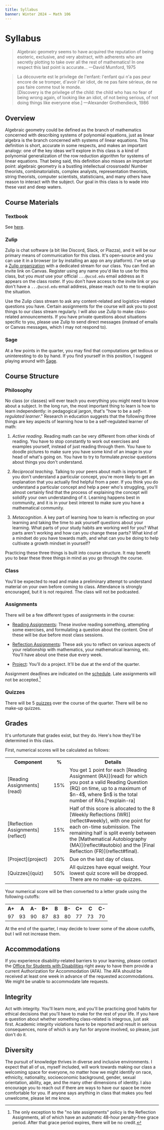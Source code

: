 ```yaml
---
title: Syllabus
banner: Winter 2024 — Math 106
---
```


# Syllabus

> Algebraic geometry seems to have acquired the reputation of being esoteric, exclusive, and very abstract, with adherents who are secretly plotting to take over all the rest of mathematics! In one respect this last point is accurate... 
> <span class="blockquote-attribution">—David Mumford, 1975</span>

> La découverte est le privilege de l'enfant: l'enfant qui n'a pas peur encore de se tromper, d'avoir l'air idiot, de ne pas faire sérieux, de ne pas faire comme tout le monde.  
> [Discovery is the privilege of the child: the child who has no fear of being wrong again, of looking like an idiot, of not being serious, of not doing things like everyone else.] 
> <span class="blockquote-attribution">—Alexander Grothendieck, 1986</span>

## Overview

Algebraic geometry could be defined as the branch of mathematics concerned with describing systems of polynomial equations, just as linear algebra is the branch concerned with systems of linear equations. This definition is short, accurate in some respects, and makes an important analogy: one of the key ideas we'll explore in this class is a kind of polynomial generalization of the row reduction algorithm for systems of linear equations. That being said, this definition also misses an important point: algebraic geometry is a bustling intellectual crossroads! Number theorists, combinatorialists, complex analysts, representation theorists, string theorists, computer scientists, statisticians, and many others have reason to interact with the subject. Our goal in this class is to wade into these vast and deep waters. 

## Course Materials

### Textbook

See [here](references). 

### Zulip

Zulip is chat software (a bit like Discord, Slack, or Piazza), and it will be our primary means of communication for this class. It's open-source and you can use it in a browser (or by installing an app on any platform). I've set up a [Zulip organization](https://sunnysclasses.zulipchat.com/) with a dedicated stream for our class. You can find an invite link on Canvas. Register using any name you'd like to use for this class, but you *must* use your official `...@ucsd.edu` email address as it appears on the class roster. If you don't have access to the invite link or you don't have a `...@ucsd.edu` email address, please reach out to me to explain the situation. 

Use the Zulip class stream to ask any content-related and logistics-related questions you have. Certain assignments for the course will ask you to post things to our class stream regularly. I will also use Zulip to make class-related announcements. If you have private questions about situations specific to you, please use Zulip to send direct messages (instead of emails or Canvas messages, which I may not respond to).

### Sage

At a few points in the quarter, you may find that computations get tedious or uninteresting to do by hand. If you find yourself in this position, I suggest playing around with [Sage](sage). 

## Course Structure 

### Philosophy

No class (or classes) will ever teach you everything you might need to know about a subject. In the long run, the most important thing to learn is how to learn independently: in pedagogical jargon, that's "how to be a *self-regulated learner*." Research in education suggests that the following three things are key aspects of learning how to be a self-regulated learner of math:

1. *Active reading*. Reading math can be very different from other kinds of reading. You have to stop constantly to work out exercises and examples yourself, instead of just reading through them. You have to doodle pictures to make sure you have some kind of an image in your head of what's going on. You have to try to formulate *precise* questions about things you don't understand.

2. *Reciprocal teaching*. Talking to your peers about math is important. If you don't understand a particular concept, you're more likely to get an explanation that you actually find helpful from a peer. If you think you do understand a particular concept and help a peer who's struggling, you'll almost certainly find that the process of explaining the concept will solidify your own understanding of it. Learning happens best in community, and it is in your best interest to make sure you have a mathematical community. 

3. *Metacognition*. A key part of learning how to learn is reflecting on your learning and taking the time to ask yourself questions about your learning. What parts of your study habits are working well for you? What parts aren't working and how can you change these parts? What kind of a mindset do you have towards math, and what can you be doing to help cultivate a growth mindset in yourself? 

Practicing these three things is built into course structure. It may benefit you to bear these three things in mind as you go through the course. 

### Class

You'll be expected to read and make a preliminary attempt to understand material on your own before coming to class. Attendance is strongly encouraged, but it is not required. The class will not be podcasted. 

### Assignments

There will be a few different types of assignments in the course:

* [Reading Assignments](read): These involve reading something, attempting some exercises, and formulating a question about the content. One of these will be due before most class sessions.

* [Reflection Assignments](reflect): These ask you to reflect on various aspects of your relationship with mathematics, your mathematical learning, etc. You’ll have about one these due every week. 

* [Project](project): You'll do a project. It'll be due at the end of the quarter. 

Assignment deadlines are indicated on the [schedule](index#schedule). Late assignments will not be accepted.[^exception]

[^exception]: The only exception to the "no late assignments" policy is the Reflection Assignments, all of which have an automatic 48-hour penalty-free grace period. After that grace period expires, there will be no credit. 

### Quizzes

There will be 5 [quizzes](quiz) over the course of the quarter. There will be no make-up quizzes. 

## Grades

It's unfortunate that grades exist, but they do. Here's how they'll be determined in this class. 

First, numerical scores will be calculated as follows: 

<table width="100%">
<tr>
<th width="30%">Component</th> 
<th width="10%" style="text-align: center;">%</th>
<th width="60%">Details</th>
</tr>

<tr>
<td>[Reading Assignments](read)</td> 
<td style="text-align: center;">15%</td>
<td>
You get 1 point for each [Reading Assignment (RA)](read) for which you post a valid Reading Question (RQ) on time, up to a maximum of $n-4$, where $n$ is the total number of RAs.[^explain-ra]
</td>
</tr>

<tr>
<td>[Reflection Assignments](reflect)</td>
<td style="text-align: center;">15%</td>
<td>
Half of this score is allocated to the 8 [Weekly Reflections (WR)](reflect#weekly), with one point for each on-time submission. The remaining half is split evenly between the [Mathematical Autobiography (MA)](reflect#autobio) and the [Final Reflection (FR)](reflect#final). 
</td>
</tr>

<tr>
<td>[Project](project)</td>
<td style="text-align: center;">20%</td>
<td>
Due on the last day of class.
</td>
</tr>

<tr>
<td>[Quizzes](quiz)</td>
<td style="text-align: center;">50%</td>
<td>
All quizzes have equal weight. Your lowest quiz score will be dropped. There are no make-up quizzes. 
</td>
</tr>
</table>

[^explain-ra]: In other words, you can miss up to 4 Reading Questions without penalty, and there's no extra credit for missing fewer than 4. 

Your numerical score will be then converted to a letter grade using the following cutoffs: 

<table width="100%" style="text-align: center;">
<tr>
<th>A+</th>
<th>A </th>
<th>A-</th>
<th>B+</th>
<th>B </th>
<th>B-</th>
<th>C+</th>
<th>C </th>
<th>C-</th>
</tr>

<tr>
<td>97</td>
<td>93</td>
<td>90</td>
<td>87</td>
<td>83</td>
<td>80</td>
<td>77</td>
<td>73</td>
<td>70</td>
</tr>
</table>

At the end of the quarter, I may decide to lower some of the above cutoffs, but I will not increase them.

## Accommodations 

If you experience disability-related barriers to your learning, please contact the [Office for Students with Disabilities](https://osd.ucsd.edu/) right away to have them provide a current Authorization for Accommodation (AFA). The AFA should be received at least one week in advance of the requested accommodations. We might be unable to accommodate late requests. 

## Integrity

Act with integrity. You'll learn more, and you'll be practicing good habits for ethical decisions that you'll have to make for the rest of your life. If you have a question about whether something class-related is integrous, just ask first. Academic integrity violations have to be reported and result in serious consequences, none of which is any fun for anyone involved, so please, just don't do it.

## Diversity

The pursuit of knowledge thrives in diverse and inclusive environments. I expect that all of us, myself included, will work towards making our class a welcoming space for everyone, no matter how we might identify on race, ethnicity, nationality, socioeconomic background, gender, sexual orientation, ability, age, and the many other dimensions of identity. I also encourage you to reach out if there are ways to have our space be more comfortable for you. If anyone says anything in class that makes you feel unwelcome, please let me know. 
